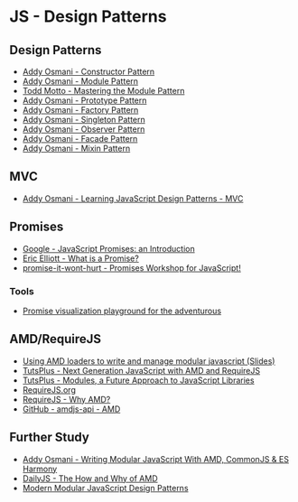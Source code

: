 JS - Design Patterns
=======================

Design Patterns
-------------------

- [Addy Osmani - Constructor Pattern](http://addyosmani.com/resources/essentialjsdesignpatterns/book/#constructorpatternjavascript)
- [Addy Osmani - Module Pattern](http://addyosmani.com/resources/essentialjsdesignpatterns/book/#modulepatternjavascript)
- [Todd Motto - Mastering the Module Pattern](https://toddmotto.com/mastering-the-module-pattern/)
- [Addy Osmani - Prototype Pattern](https://addyosmani.com/resources/essentialjsdesignpatterns/book/#prototypepatternjavascript)
- [Addy Osmani - Factory Pattern](https://addyosmani.com/resources/essentialjsdesignpatterns/book/#factorypatternjavascript)
- [Addy Osmani - Singleton Pattern](https://addyosmani.com/resources/essentialjsdesignpatterns/book/#singletonpatternjavascript)
- [Addy Osmani - Observer Pattern](https://addyosmani.com/resources/essentialjsdesignpatterns/book/#observerpatternjavascript)
- [Addy Osmani - Facade Pattern](https://addyosmani.com/resources/essentialjsdesignpatterns/book/#facadepatternjavascript)
- [Addy Osmani - Mixin Pattern](https://addyosmani.com/resources/essentialjsdesignpatterns/book/#mixinpatternjavascript)

MVC
----

- [Addy Osmani - Learning JavaScript Design Patterns - MVC](https://addyosmani.com/resources/essentialjsdesignpatterns/book/#detailmvc)

Promises
----------

- [Google - JavaScript Promises: an Introduction](https://developers.google.com/web/fundamentals/getting-started/primers/promises)
- [Eric Elliott - What is a Promise?](https://medium.com/javascript-scene/master-the-javascript-interview-what-is-a-promise-27fc71e77261)
- [promise-it-wont-hurt - Promises Workshop for JavaScript!](https://github.com/stevekane/promise-it-wont-hurt)

### Tools

- [Promise visualization playground for the adventurous](https://bevacqua.github.io/promisees/)

AMD/RequireJS
-------------------

- [Using AMD loaders to write and manage modular javascript (Slides)](http://unscriptable.com/code/Using-AMD-loaders/#0)
- [TutsPlus - Next Generation JavaScript with AMD and RequireJS](https://code.tutsplus.com/tutorials/next-generation-javascript-with-amd-and-requirejs--net-21596)
- [TutsPlus - Modules, a Future Approach to JavaScript Libraries](https://code.tutsplus.com/articles/modules-a-future-approach-to-javascript-libraries--cms-21800)
- [RequireJS.org](http://requirejs.org/)
- [RequireJS - Why AMD?](http://requirejs.org/docs/whyamd.html)
- [GitHub - amdjs-api - AMD](https://github.com/amdjs/amdjs-api/blob/master/AMD.md)

Further Study
-------------------

- [Addy Osmani - Writing Modular JavaScript With AMD, CommonJS & ES Harmony](https://addyosmani.com/writing-modular-js/)
- [DailyJS - The How and Why of AMD](http://dailyjs.com/2011/12/22/555-framework/)
- [Modern Modular JavaScript Design Patterns](https://addyosmani.com/resources/essentialjsdesignpatterns/book/#modularjavascript)
